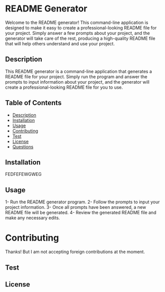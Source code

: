 # README Generator

Welcome to the README generator! This command-line application is designed to make it easy to create a professional-looking README file for your project. Simply answer a few prompts about your project, and the generator will take care of the rest, producing a high-quality README file that will help others understand and use your project.





## Description

This README generator is a command-line application that generates a README file for your project. Simply run the program and answer the prompts to input information about your project, and the generator will create a professional-looking README file for you to use.

    
## Table of Contents

- [Description](#description)
- [Installation](#installation)
- [Usage](#usage)
- [Contributing](#contributing)
- [Test](#test)
- [License](#license)
- [Questions](#questions)

## Installation
    
FEDFEFEWGWEG

## Usage
    
1- Run the README generator program.
2- Follow the prompts to input your project information.
3- Once all prompts have been answered, a new README file will be generated.
4- Review the generated README file and make any necessary edits.




  # Contributing

  Thanks! But I am not accepting foreign contributions at the moment.

## Test



## License

        
